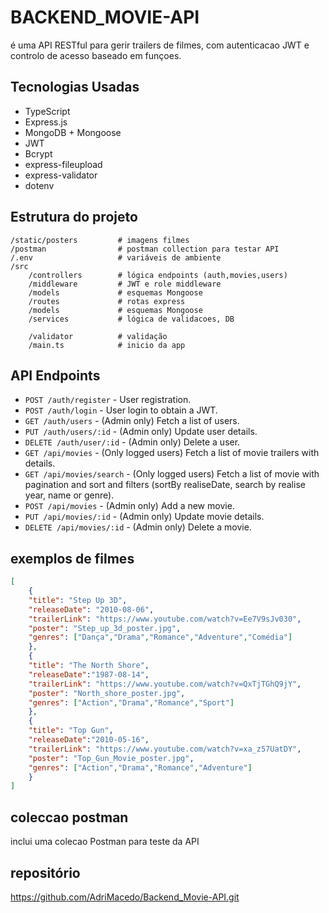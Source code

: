 # BACKEND_MOVIE-API

é uma API RESTful para gerir trailers de filmes, com autenticacao JWT e controlo de acesso baseado em funçoes. 

## Tecnologias Usadas

- TypeScript
- Express.js
- MongoDB + Mongoose
- JWT
- Bcrypt
- express-fileupload
- express-validator
- dotenv

## Estrutura do projeto

```
/static/posters         # imagens filmes
/postman                # postman collection para testar API
/.env                   # variáveis de ambiente
/src
    /controllers        # lógica endpoints (auth,movies,users)
    /middleware         # JWT e role middleware
    /models             # esquemas Mongoose
    /routes             # rotas express    
    /models             # esquemas Mongoose
    /services           # lógica de validacoes, DB
    
    /validator          # validação 
    /main.ts            # inicio da app
```

## API Endpoints
- `POST /auth/register` - User registration.
- `POST /auth/login` - User login to obtain a JWT.
- `GET /auth/users` - (Admin only) Fetch a list of users.
- `PUT /auth/users/:id` - (Admin only) Update user details.
- `DELETE /auth/user/:id` - (Admin only) Delete a user.
- `GET /api/movies` - (Only logged users) Fetch a list of movie trailers with details.
- `GET /api/movies/search` - (Only logged users) Fetch a list of movie with pagination and sort and filters (sortBy realiseDate, search by realise year, name or genre).
- `POST /api/movies` - (Admin only) Add a new movie.
- `PUT /api/movies/:id` - (Admin only) Update movie details.
- `DELETE /api/movies/:id` - (Admin only) Delete a movie.


## exemplos de filmes
```JSON
[
    {
    "title": "Step Up 3D",
    "releaseDate": "2010-08-06",
    "trailerLink": "https://www.youtube.com/watch?v=Ee7V9sJv030",
    "poster": "Step_up_3d_poster.jpg",
    "genres": ["Dança","Drama","Romance","Adventure","Comédia"]
    },
    {
    "title": "The North Shore",
    "releaseDate":"1987-08-14",
    "trailerLink": "https://www.youtube.com/watch?v=QxTjTGhQ9jY",
    "poster": "North_shore_poster.jpg",
    "genres": ["Action","Drama","Romance","Sport"]
    },
    {
    "title": "Top Gun",
    "releaseDate":"2010-05-16",
    "trailerLink": "https://www.youtube.com/watch?v=xa_z57UatDY",
    "poster": "Top_Gun_Movie_poster.jpg",
    "genres": ["Action","Drama","Romance","Adventure"]
    }
]
```


## coleccao postman

inclui uma colecao Postman para teste da API


## repositório

https://github.com/AdriMacedo/Backend_Movie-API.git

